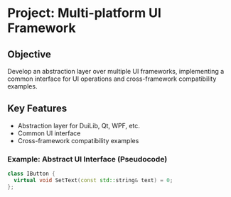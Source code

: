 # Project: Multi-platform UI Framework

## Objective
Develop an abstraction layer over multiple UI frameworks, implementing a common interface for UI operations and cross-framework compatibility examples.

## Key Features
- Abstraction layer for DuiLib, Qt, WPF, etc.
- Common UI interface
- Cross-framework compatibility examples

### Example: Abstract UI Interface (Pseudocode)
```cpp
class IButton {
  virtual void SetText(const std::string& text) = 0;
};
```
